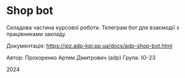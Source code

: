 # Shop bot

Складова частина курсової роботи. Телеграм бот для взаємодії з працівниками закладу.

Документація: https://ipz.adp-kpi.pp.ua/docs/adp-shop-bot.html

Автор: Прохоренко Артем Дмитрович (adp) Група: ІО-23

2024
